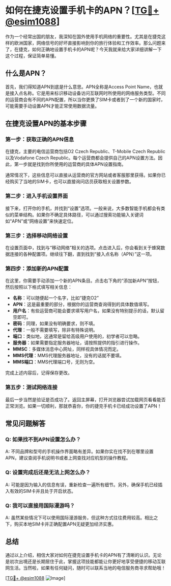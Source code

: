 # 如何在捷克设置手机卡的APN？[[TG💪+ @esim1088](https://t.me/s/esim1088)]

作为一个经常出国的朋友，我深知在国外使用手机网络的重要性。尤其是在捷克这样的欧洲国家，网络信号的好坏直接影响到你的旅行体验和工作效率。那么问题来了，在捷克，如何正确地设置手机卡的APN呢？今天我就来给大家详细讲解一下这个过程，保证简单易懂。

## 什么是APN？

首先，我们得知道APN到底是什么意思。APN全称是Access Point Name，也就是接入点名称。它是用来标识移动设备访问互联网时所使用的网络服务类型。不同的运营商会有不同的APN配置，所以当你更换了SIM卡或者到了一个新的国家时，可能需要手动设置APN才能正常使用数据流量。

## 在捷克设置APN的基本步骤

### 第一步：获取正确的APN信息

在捷克，主要的电信运营商包括O2 Czech Republic、T-Mobile Czech Republic以及Vodafone Czech Republic。每个运营商都会提供自己的APN设置方法。因此，第一步就是找到你所使用的运营商的具体APN设置指南。

通常情况下，这些信息可以直接从运营商的官方网站或者客服那里获得。如果你已经购买了当地的SIM卡，也可以直接询问店员获取相关设置参数。

### 第二步：进入手机设置界面

接下来，打开你的手机，并找到“设置”选项。一般来说，大多数智能手机都会有类似的菜单结构。如果你不确定具体路径，可以通过搜索功能输入关键词如“APN”或“网络设置”来快速定位。

### 第三步：选择移动网络设置

在设置页面中，找到与“移动网络”相关的选项。点击进入后，你会看到关于蜂窝数据连接的各种配置项。继续往下翻，直到找到“接入点名称（APN）”这一项。

### 第四步：添加新的APN配置

在这里，你需要手动添加一个新的APN条目。点击右下角的“添加新APN”按钮，然后按照以下格式填写相关信息：

- **名称**：可以随便起一个名字，比如“捷克O2”
- **APN**：这是最重要的部分，根据你的运营商查询得到的具体数值填写。
- **用户名**：有些运营商可能会要求填写用户名，如果没有特别提示的话，默认留空即可。
- **密码**：同理，如果没有明确要求，则不填。
- **代理**：一般不需要填写，除非有特殊说明。
- **端口**：类似地，这通常是留给高级用户使用的，初学者可以忽略。
- **服务器**：如果需要指定服务器地址，请按照提供的指引进行操作。
- **MMSC**：多媒体消息中心网址，同样视具体情况而定。
- **MMS代理**：MMS代理服务器地址，没有的话就不要填。
- **MMS端口**：MMS代理端口号，无则为空。

完成上述内容后，记得保存更改。

### 第五步：测试网络连接

最后一步当然是验证是否成功了。返回主屏幕，打开浏览器尝试加载网页看看能否正常浏览。如果一切顺利，那就恭喜你，你的捷克手机卡已经成功设置了APN！

## 常见问题解答

### Q: 如果找不到APN设置怎么办？
A: 不同品牌和型号的手机操作界面略有差异。如果你实在找不到在哪里设置APN，建议查阅手机说明书或者上网查找对应机型的操作教程。

### Q: 设置完成后还是无法上网怎么办？
A: 可能是因为输入的信息有误，重新检查一遍所有细节。另外，确保手机已经插入有效的SIM卡并且处于开启状态。

### Q: 我可以直接用国际漫游吗？
A: 虽然某些情况下可以使用国际漫游服务，但这种方式往往费用较高。相比之下，购买本地SIM卡并正确配置APN无疑更加经济实惠。

## 总结

通过以上介绍，相信大家对如何在捷克设置手机卡的APN有了清晰的认识。无论是初次出境还是长期居住于此，掌握这项技能都能让你更好地享受便捷的移动互联网生活。当然啦，如果有任何疑问，随时可以联系当地的电信服务商寻求帮助哦！

[[TG💪+ @esim1088](https://t.me/s/esim1088) ![Image](https://i.postimg.cc/4NQfJmqS/Snipaste-2025-05-13-00-14-12.png)]
